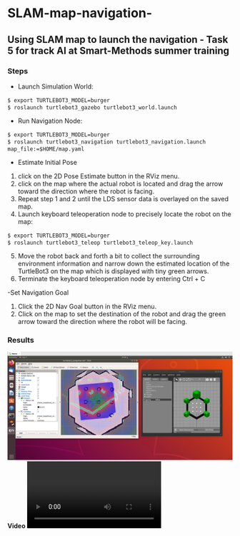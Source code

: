 # SLAM-map-navigation-
## Using SLAM map to launch the navigation -  Task 5 for track AI at Smart-Methods summer training

### Steps 
- Launch Simulation World:
```
$ export TURTLEBOT3_MODEL=burger
$ roslaunch turtlebot3_gazebo turtlebot3_world.launch
```
- Run Navigation Node:
```
$ export TURTLEBOT3_MODEL=burger
$ roslaunch turtlebot3_navigation turtlebot3_navigation.launch map_file:=$HOME/map.yaml
```
- Estimate Initial Pose
1. click on the 2D Pose Estimate button in the RViz menu.
2. click on the map where the actual robot is located and drag the arrow toward the direction where the robot is facing.
3. Repeat step 1 and 2 until the LDS sensor data is overlayed on the saved map.
4. Launch keyboard teleoperation node to precisely locate the robot on the map:
```
$ export TURTLEBOT3_MODEL=burger
$ roslaunch turtlebot3_teleop turtlebot3_teleop_key.launch
```
5. Move the robot back and forth a bit to collect the surrounding environment information and narrow down the estimated location of the TurtleBot3 on the map which is displayed with tiny green arrows.
6. Terminate the keyboard teleoperation node by entering Ctrl + C

-Set Navigation Goal
1. Click the 2D Nav Goal button in the RViz menu.
2. Click on the map to set the destination of the robot and drag the green arrow toward the direction where the robot will be facing.

### Results 
![navigation](Task4.PNG)
</br>
**Video**
![navigation](AI-Task4.mp4)
